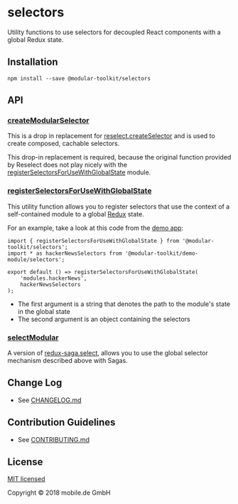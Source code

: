 # selectors

Utility functions to use selectors for decoupled React components with a global Redux state.

## Installation

    npm install --save @modular-toolkit/selectors

## API

### [createModularSelector](src/createModularSelector.js)

This is a drop in replacement for [reselect.createSelector](https://github.com/reactjs/reselect#createselectorinputselectors--inputselectors-resultfunc) and is used
to create composed, cachable selectors.

This drop-in replacement is required, because the original function provided
by Reselect does not play nicely with the [registerSelectorsForUseWithGlobalState](src/registerSelectorsForUseWithGlobalState.js) module.

### [registerSelectorsForUseWithGlobalState](src/registerSelectorsForUseWithGlobalState.js)

This utility function allows you to register selectors that use the context of a self-contained module to
a global [Redux](https://redux.js.org) state.

For an example, take a look at this code from the [demo app](../demo-app):

    import { registerSelectorsForUseWithGlobalState } from '@modular-toolkit/selectors';
    import * as hackerNewsSelectors from '@modular-toolkit/demo-module/selectors';

    export default () => registerSelectorsForUseWithGlobalState(
        'modules.hackerNews',
        hackerNewsSelectors
    );

* The first argument is a string that denotes the path to the module's state in the global state
* The second argument is an object containing the selectors

### [selectModular](src/selectModular.js)

A version of [redux-saga.select](https://github.com/redux-saga/redux-saga/tree/master/docs/api#selectselector-args),
allows you to use the global selector mechanism described above with Sagas.

## Change Log

* See [CHANGELOG.md](CHANGELOG.md)

## Contribution Guidelines

* See [CONTRIBUTING.md](../../CONTRIBUTING.md)

## License

[MIT licensed](LICENSE)

Copyright © 2018 mobile.de GmbH
